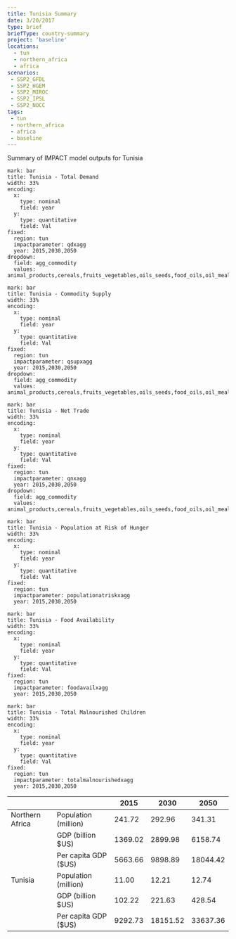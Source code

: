 ```yaml
---
title: Tunisia Summary
date: 3/20/2017
type: brief
briefType: country-summary
project: 'baseline'
locations:
  - tun
  - northern_africa
  - africa
scenarios:
 - SSP2_GFDL
 - SSP2_HGEM
 - SSP2_MIROC
 - SSP2_IPSL
 - SSP2_NOCC
tags:
 - tun
 - northern_africa
 - africa
 - baseline
---
```

Summary of IMPACT model outputs for Tunisia

```chart
mark: bar
title: Tunisia - Total Demand
width: 33%
encoding:
  x:
    type: nominal
    field: year
  y:
    type: quantitative
    field: Val
fixed:
  region: tun
  impactparameter: qdxagg
  year: 2015,2030,2050
dropdown:
  field: agg_commodity
  values: animal_products,cereals,fruits_vegetables,oils_seeds,food_oils,oil_meals,other,pulses,roots_tubers,sugar
```

```chart
mark: bar
title: Tunisia - Commodity Supply
width: 33%
encoding:
  x:
    type: nominal
    field: year
  y:
    type: quantitative
    field: Val
fixed:
  region: tun
  impactparameter: qsupxagg
  year: 2015,2030,2050
dropdown:
  field: agg_commodity
  values: animal_products,cereals,fruits_vegetables,oils_seeds,food_oils,oil_meals,other,pulses,roots_tubers,sugar
```

```chart
mark: bar
title: Tunisia - Net Trade
width: 33%
encoding:
  x:
    type: nominal
    field: year
  y:
    type: quantitative
    field: Val
fixed:
  region: tun
  impactparameter: qnxagg
  year: 2015,2030,2050
dropdown:
  field: agg_commodity
  values: animal_products,cereals,fruits_vegetables,oils_seeds,food_oils,oil_meals,other,pulses,roots_tubers,sugar
```

```chart
mark: bar
title: Tunisia - Population at Risk of Hunger
width: 33%
encoding:
  x:
    type: nominal
    field: year
  y:
    type: quantitative
    field: Val
fixed:
  region: tun
  impactparameter: populationatriskxagg
  year: 2015,2030,2050
```

```chart
mark: bar
title: Tunisia - Food Availability
width: 33%
encoding:
  x:
    type: nominal
    field: year
  y:
    type: quantitative
    field: Val
fixed:
  region: tun
  impactparameter: foodavailxagg
  year: 2015,2030,2050
```

```chart
mark: bar
title: Tunisia - Total Malnourished Children
width: 33%
encoding:
  x:
    type: nominal
    field: year
  y:
    type: quantitative
    field: Val
fixed:
  region: tun
  impactparameter: totalmalnourishedxagg
  year: 2015,2030,2050
```

|   |   | 2015 | 2030 | 2050 |
|---|---|---|---|---|
| Northern Africa | Population (million) | 241.72 | 292.96 | 341.31 |
|  | GDP (billion $US) | 1369.02 | 2899.98 | 6158.74 |
|  | Per capita GDP ($US) | 5663.66 | 9898.89 | 18044.42 |
| Tunisia | Population (million) | 11.00 | 12.21 | 12.74 |
|  | GDP (billion $US) | 102.22 | 221.63 | 428.54 |
|  | Per capita GDP ($US) | 9292.73| 18151.52| 33637.36|